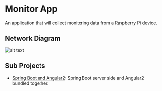 # Monitor App

An application that will collect monitoring data from a Raspberry Pi device.

## Network Diagram
![alt text](https://github.com/polinchw/celerio-angular-quickstart/blob/master/documentation/diagrams/vpc.png)

## Sub Projects
* [Spring Boot and Angular2](https://github.com/polinchw/celerio-angular-quickstart/tree/master/quickstart): Spring Boot server side and Angular2 bundled together.
